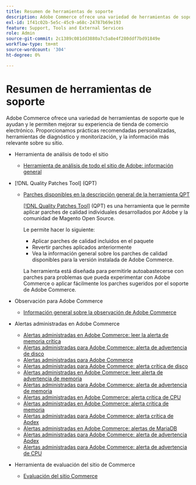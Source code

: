 ```yaml
---
title: Resumen de herramientas de soporte
description: Adobe Commerce ofrece una variedad de herramientas de soporte que le ayudan y le permiten mejorar su experiencia de tienda de comercio electrónico. Proporcionamos prácticas recomendadas personalizadas, herramientas de diagnóstico y monitorización, y la información más relevante sobre su sitio.
exl-id: 1f41c02b-5e5c-45c9-a68c-24787b69e193
feature: Support, Tools and External Services
role: Admin
source-git-commit: 2c1389c081dd3880a7c5a8e4f280ddf7bd91849e
workflow-type: tm+mt
source-wordcount: '304'
ht-degree: 0%

---
```


# Resumen de herramientas de soporte

Adobe Commerce ofrece una variedad de herramientas de soporte que le ayudan y le permiten mejorar su experiencia de tienda de comercio electrónico. Proporcionamos prácticas recomendadas personalizadas, herramientas de diagnóstico y monitorización, y la información más relevante sobre su sitio.

* Herramienta de análisis de todo el sitio

   * [Herramienta de análisis de todo el sitio de Adobe: información general](/help/support-tools/site-wide-analysis-tool/swat-tool-overview.md)

* [!DNL Quality Patches Tool] (QPT)

   * [Parches disponibles en la descripción general de la herramienta QPT](https://experienceleague.adobe.com/es/docs/commerce-operations/tools/quality-patches-tool/patches-available-in-qpt/patches-available-in-qpt-tool-overview)

     [[!DNL Quality Patches Tool]](https://github.com/magento/quality-patches) (QPT) es una herramienta que le permite aplicar parches de calidad individuales desarrollados por Adobe y la comunidad de Magento Open Source.

     Le permite hacer lo siguiente:

      * Aplicar parches de calidad incluidos en el paquete
      * Revertir parches aplicados anteriormente
      * Vea la información general sobre los parches de calidad disponibles para la versión instalada de Adobe Commerce.

     La herramienta está diseñada para permitirle autoabastecerse con parches para problemas que pueda experimentar con Adobe Commerce o aplicar fácilmente los parches sugeridos por el soporte de Adobe Commerce.

* Observación para Adobe Commerce

   * [Información general sobre la observación de Adobe Commerce](https://experienceleague.adobe.com/es/docs/commerce-operations/tools/observation-for-adobe-commerce/intro)

* Alertas administradas en Adobe Commerce
   * [Alertas administradas en Adobe Commerce: leer la alerta de memoria crítica](https://experienceleague.adobe.com/es/docs/commerce-operations/tools/managed-alerts-for-adobe-commerce/managed-alerts-on-magento-commerce-redis-memory-critical-alert)
   * [Alertas administradas para Adobe Commerce: alerta de advertencia de disco](https://experienceleague.adobe.com/es/docs/commerce-operations/tools/managed-alerts-for-adobe-commerce/managed-alerts-for-magento-commerce-disk-warning-alert)
   * [Alertas administradas para Adobe Commerce](https://experienceleague.adobe.com/es/docs/commerce-operations/tools/managed-alerts-for-adobe-commerce/managed-alerts-for-magento-commerce)
   * [Alertas administradas para Adobe Commerce: alerta crítica de disco](https://experienceleague.adobe.com/es/docs/commerce-operations/tools/managed-alerts-for-adobe-commerce/managed-alerts-for-magento-commerce-disk-critical-alert)
   * [Alertas administradas en Adobe Commerce: leer alerta de advertencia de memoria](https://experienceleague.adobe.com/es/docs/commerce-operations/tools/managed-alerts-for-adobe-commerce/managed-alerts-on-magento-commerce-redis-memory-warning-alert)
   * [Alertas administradas para Adobe Commerce: alerta de advertencia de memoria](https://experienceleague.adobe.com/es/docs/commerce-operations/tools/managed-alerts-for-adobe-commerce/managed-alerts-for-magento-commerce-memory-warning-alert)
   * [Alertas administradas en Adobe Commerce: alerta crítica de CPU](https://experienceleague.adobe.com/es/docs/commerce-operations/tools/managed-alerts-for-adobe-commerce/managed-alerts-on-magento-commerce-cpu-critical-alert)
   * [Alertas administradas en Adobe Commerce: alerta crítica de memoria](https://experienceleague.adobe.com/es/docs/commerce-operations/tools/managed-alerts-for-adobe-commerce/managed-alerts-on-magento-commerce-memory-critical-alert)
   * [Alertas administradas para Adobe Commerce: alerta crítica de Apdex](https://experienceleague.adobe.com/es/docs/commerce-operations/tools/managed-alerts-for-adobe-commerce/managed-alerts-for-magento-commerce-apdex-critical-alert)
   * [Alertas administradas en Adobe Commerce: alertas de MariaDB](https://experienceleague.adobe.com/es/docs/commerce-operations/tools/managed-alerts-for-adobe-commerce/managed-alerts-on-magento-commerce-mariadb-alerts)
   * [Alertas administradas para Adobe Commerce: alerta de advertencia Apdex](https://experienceleague.adobe.com/es/docs/commerce-operations/tools/managed-alerts-for-adobe-commerce/managed-alerts-for-magento-commerce-apdex-warning-alert)
   * [Alertas administradas para Adobe Commerce: alerta de advertencia de CPU](https://experienceleague.adobe.com/es/docs/commerce-operations/tools/managed-alerts-for-adobe-commerce/managed-alerts-for-magento-commerce-cpu-warning-alert)
* Herramienta de evaluación del sitio de Commerce
   * [Evaluación del sitio Commerce](https://experienceleague.adobe.com/tools/commerce-site-assessment/index.html?lang=es)
